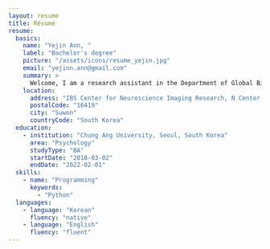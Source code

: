 ```yaml
---
layout: resume
title: Résumé
resume:
  basics:
    name: "Yejin Ann, "
    label: "Bachelor's degree"
    picture: "/assets/icons/resume_yejin.jpg"
    email: "yejinn.ann@gmail.com"
    summary: >
      Welcome, I am a research assistant in the Department of Global Biomedical Engineering at Sungkyunkwan University. I am interested in psychiatric and brain diseases, especially autism and anxiety. I aim to find out the unknown causes or biomarkers of diseases and contribute to the field of neuroscience.
    location:
      address: "IBS Center for Neuroscience Imaging Research, N Center, Sungkyunkwan University, Seobu-ro 2066, Jangan-gu"
      postalCode: "16419"
      city: "Suwon"
      countryCode: "South Korea"         
  education:
    - institution: "Chung Ang University, Seoul, South Korea"
      area: "Psychology"
      studyType: "BA"
      startDate: "2018-03-02"
      endDate: "2022-02-01"  
  skills:
    - name: "Programming"
      keywords:
        - "Python"      
  languages:
    - language: "Korean"
      fluency: "native"
    - language: "English"
      fluency: "fluent"     
---
```

